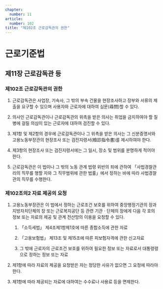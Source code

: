 ```yaml
---
chapter:
  number: 11
article:
  number: 102
title: "제102조 근로감독관의 권한"
---
```

# 근로기준법

## 제11장 근로감독관 등

### 제102조 근로감독관의 권한

1. 근로감독관은 사업장, 기숙사, 그 밖의 부속 건물을 현장조사하고 장부와 서류의 제출을 요구할 수 있으며 사용자와 근로자에 대하여 심문(尋問)할 수 있다.

2. 의사인 근로감독관이나 근로감독관의 위촉을 받은 의사는 취업을 금지하여야 할 질병에 걸릴 의심이 있는 근로자에 대하여 검진할 수 있다.

3. 제1항 및 제2항의 경우에 근로감독관이나 그 위촉을 받은 의사는 그 신분증명서와 고용노동부장관의 현장조사 또는 검진지령서(檢診指令書)를 제시하여야 한다.

4. 제3항의 현장조사 또는 검진지령서에는 그 일시, 장소 및 범위를 분명하게 적어야 한다.

5. 근로감독관은 이 법이나 그 밖의 노동 관계 법령 위반의 죄에 관하여 「사법경찰관리의 직무를 행할 자와 그 직무범위에 관한 법률」에서 정하는 바에 따라 사법경찰관의 직무를 수행한다.

### 제102조의2 자료 제공의 요청

1. 고용노동부장관은 이 법에서 정하는 근로조건 보호를 위하여 중앙행정기관의 장과 지방자치단체의 장 또는 근로복지공단 등 관련 기관ㆍ단체의 장에게 다음 각 호의 정보 또는 자료의 제공 및 관계 전산망의 이용을 요청할 수 있다.

    1. 「소득세법」 제4조제1항제1호에 따른 종합소득에 관한 자료

    2. 「고용보험법」 제13조 및 제15조에 따른 피보험자격에 관한 신고자료

    3. 그 밖에 근로자의 근로조건 보호를 위하여 필요한 정보 또는 자료로서 대통령령으로 정하는 정보 또는 자료

2. 제1항에 따라 자료의 제공을 요청받은 자는 정당한 사유가 없으면 그 요청에 따라야 한다.

3. 제1항에 따라 제공되는 자료에 대하여는 수수료나 사용료 등을 면제한다.
